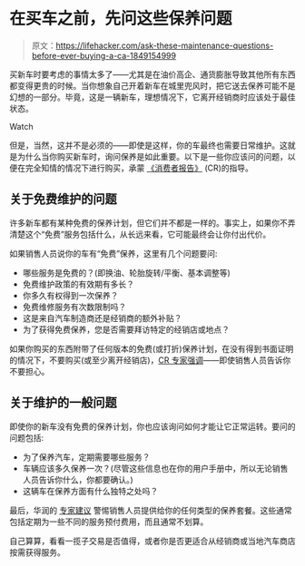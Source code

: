 # 在买车之前，先问这些保养问题

> 原文：<https://lifehacker.com/ask-these-maintenance-questions-before-ever-buying-a-ca-1849154999>

买新车时要考虑的事情太多了——尤其是在油价高企、通货膨胀导致其他所有东西都变得更贵的时候。当你想象自己开着新车在城里兜风时，把它送去保养可能不是幻想的一部分。毕竟，这是一辆新车，理想情况下，它离开经销商时应该处于最佳状态。

Watch

但是，当然，这并不是必须的——即使是这样，你的车最终也需要日常维护。这就是为什么当你购买新车时，询问保养是如此重要。以下是一些你应该问的问题，以便在完全知情的情况下进行购买，承蒙 [《消费者报告》](https://www.consumerreports.org/buying-a-car/questions-to-ask-before-you-buy-a-car-a6387933582/) (CR)的指导。

## 关于免费维护的问题

许多新车都有某种免费的保养计划，但它们并不都是一样的。事实上，如果你不弄清楚这个“免费”服务包括什么，从长远来看，它可能最终会让你付出代价。

如果销售人员说你的车有“免费”保养，这里有几个问题要问:

*   哪些服务是免费的？(即换油、轮胎旋转/平衡、基本调整等)
*   免费维护政策的有效期有多长？
*   你多久有权得到一次保养？
*   免费维修服务有次数限制吗？
*   这是来自汽车制造商还是经销商的额外补贴？
*   为了获得免费保养，您是否需要拜访特定的经销店或地点？

如果你购买的东西附带了任何版本的免费(或打折)保养计划，在没有得到书面证明的情况下，不要购买(或至少离开经销店)，[CR 专家强调](https://www.consumerreports.org/buying-a-car/questions-to-ask-before-you-buy-a-car-a6387933582/)——即使销售人员告诉你不要担心。

## 关于维护的一般问题

即使你的新车没有免费的保养计划，你也应该询问如何才能让它正常运转。要问的问题包括:

*   为了保养汽车，定期需要哪些服务？
*   车辆应该多久保养一次？(尽管这些信息也在你的用户手册中，所以无论销售人员告诉你什么，你都要确认。)
*   这辆车在保养方面有什么独特之处吗？

最后，华润的 [专家建议](https://www.consumerreports.org/buying-a-car/questions-to-ask-before-you-buy-a-car-a6387933582/) 警惕销售人员提供给你的任何类型的保养套餐。这些通常包括定期为一些不同的服务预付费用，而且通常不划算。

自己算算，看看一揽子交易是否值得，或者你是否更适合从经销商或当地汽车商店按需获得服务。